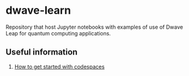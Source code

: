 # dwave-learn

Repository that host Jupyter notebooks with examples of use of Dwave Leap for quantum computing applications.

## Useful information
1. [How to get started with codespaces](https://support.dwavesys.com/hc/en-us/articles/18804672624535-How-Do-I-Get-Started-with-GitHub-Codespaces)
